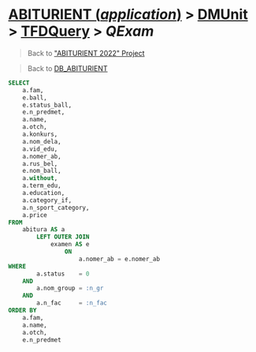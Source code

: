 # [ABITURIENT (*application*)](../../app_abiturient_2022.md) > [DMUnit](../DMUnit.md) > [TFDQuery](TDFQuery.md) > *QExam*

> Back to ["ABITURIENT 2022" Project](/README.md)

> Back to [DB_ABITURIENT](../../../db/db_abiturient_2022.md)

```sql
SELECT
    a.fam,
    e.ball,
    e.status_ball,
    e.n_predmet,
    a.name,
    a.otch,
    a.konkurs,
    a.nom_dela,
    a.vid_edu,
    a.nomer_ab,
    a.rus_bel,
    e.nom_ball,
    a.without,
    a.term_edu,
    a.education,
    a.category_if,
    a.n_sport_category,
    a.price
FROM
    abitura AS a
        LEFT OUTER JOIN
            examen AS e
                ON
                    a.nomer_ab = e.nomer_ab
WHERE
        a.status    = 0
    AND
        a.nom_group = :n_gr
    AND
        a.n_fac     = :n_fac
ORDER BY
    a.fam,
    a.name,
    a.otch,
    e.n_predmet
```